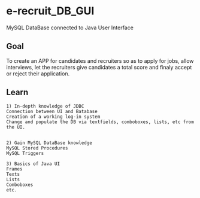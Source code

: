 # e-recruit_DB_GUI
MySQL DataBase connected to Java User Interface

## Goal
To create an APP for candidates and recruiters so as to apply for jobs, allow interviews, let the recruiters give candidates a total score and finaly accept or reject their application.

## Learn
```
1) Ιn-depth knowledge of JDBC
Connection between UI and Batabase
Creation of a working log-in system
Change and populate the DB via textfields, comboboxes, lists, etc from the UI.


2) Gain MySQL DataBase knowledge
MySQL Stored Procedures
MySQL Triggers

3) Basics of Java UI
Frames
Texts
Lists
Comboboxes
etc.
```
